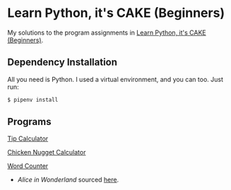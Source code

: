 # Learn Python, it's CAKE (Beginners)

My solutions to the program assignments in [Learn Python, it's CAKE (Beginners)](https://www.udemy.com/course/draft/12318/learn).

## Dependency Installation

All you need is Python. I used a virtual environment, and you can too. Just run:

```bash
$ pipenv install
```

## Programs

[Tip Calculator](https://github.com/walshification/learn-python-its-cake/tree/main/tip_calculator.py)

[Chicken Nugget Calculator](https://github.com/walshification/learn-python-its-cake/tree/main/chicken_nugget.py)

[Word Counter](https://github.com/walshification/learn-python-its-cake/tree/main/alice/word_counter.py)
  * _Alice in Wonderland_ sourced [here](https://gist.github.com/phillipj/4944029).
